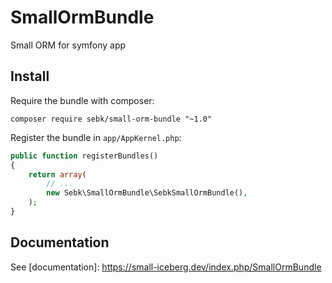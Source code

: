 # SmallOrmBundle
Small ORM for symfony app

## Install

Require the bundle with composer:
```
composer require sebk/small-orm-bundle "~1.0"
```

Register the bundle in `app/AppKernel.php`:

``` php
public function registerBundles()
{
    return array(
        // ...
        new Sebk\SmallOrmBundle\SebkSmallOrmBundle(),
    );
}
```

## Documentation

See [documentation]: https://small-iceberg.dev/index.php/SmallOrmBundle
